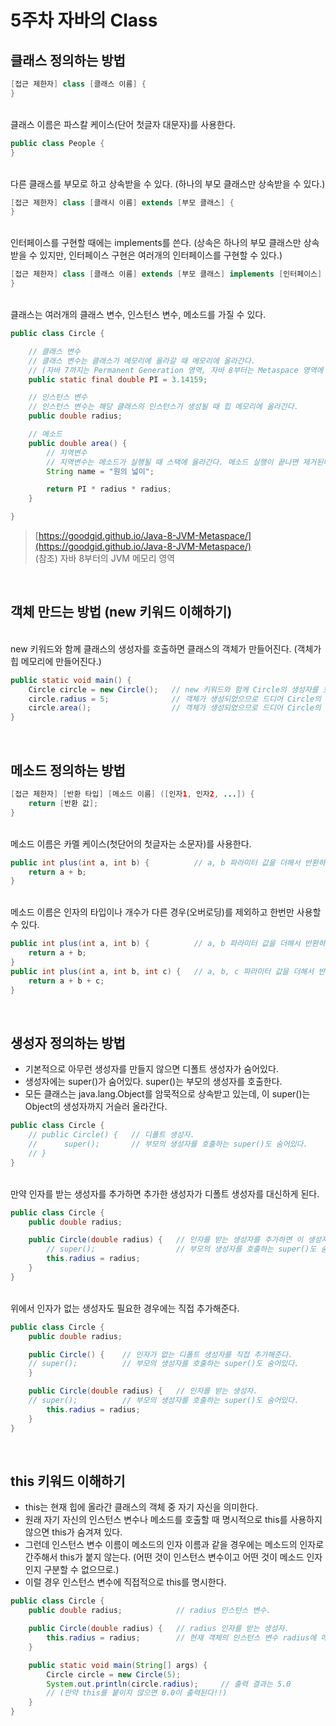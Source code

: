 # 5주차 자바의 Class

## 클래스 정의하는 방법

```java
[접근 제한자] class [클래스 이름] {
}

```
<br>
클래스 이름은 파스칼 케이스(단어 첫글자 대문자)를 사용한다.

```java
public class People {
}

```
<br>
다른 클래스를 부모로 하고 상속받을 수 있다. (하나의 부모 클래스만 상속받을 수 있다.)

```java
[접근 제한자] class [클래시 이름] extends [부모 클래스] {
}

```
<br>
인터페이스를 구현할 때에는 implements를 쓴다. (상속은 하나의 부모 클래스만 상속받을 수 있지만, 인터페이스 구현은 여러개의 인터페이스를 구현할 수 있다.)

```java
[접근 제한자] class [클래스 이름] extends [부모 클래스] implements [인터페이스] {
}

```
<br>
클래스는 여러개의 클래스 변수, 인스턴스 변수, 메소드를 가질 수 있다.

```java
public class Circle {

    // 클래스 변수
    // 클래스 변수는 클래스가 메모리에 올라갈 때 메모리에 올라간다.
    // (자바 7까지는 Permanent Generation 영역, 자바 8부터는 Metaspace 영역에 저장된다.)
    public static final double PI = 3.14159;

    // 인스턴스 변수
    // 인스턴스 변수는 해당 클래스의 인스턴스가 생성될 때 힙 메모리에 올라간다.
    public double radius;

    // 메소드
    public double area() {
        // 지역변수
        // 지역변수는 메소드가 실행될 때 스택에 올라간다. 메소드 실행이 끝나면 제거된다.
        String name = "원의 넓이";

        return PI * radius * radius;
    }

}

```

> [https://goodgid.github.io/Java-8-JVM-Metaspace/](https://goodgid.github.io/Java-8-JVM-Metaspace/)
<br>(참조) 자바 8부터의 JVM 메모리 영역
> 

<br>

## 객체 만드는 방법 (new 키워드 이해하기)
<br>
new 키워드와 함께 클래스의 생성자를 호출하면 클래스의 객체가 만들어진다. (객체가 힙 메모리에 만들어진다.)

```java
public static void main() {
    Circle circle = new Circle();   // new 키워드와 함께 Circle의 생성자를 호출하여 객체를 만든다.
    circle.radius = 5;              // 객체가 생성되었으므로 드디어 Circle의 인스턴스 변수를 사용할 수 있다.
    circle.area();                  // 객체가 생성되었으므로 드디어 Circle의 메소드를 사용할 수 있다.
}

```

<br>

## 메소드 정의하는 방법

```java
[접근 제한자] [반환 타입] [메소드 이름] ([인자1, 인자2, ...]) {
    return [반환 값];
}

```
<br>
메소드 이름은 카멜 케이스(첫단어의 첫글자는 소문자)를 사용한다.

```java
public int plus(int a, int b) {          // a, b 파라미터 값을 더해서 반환하는 plus 메소드.
    return a + b;
}

```
<br>
메소드 이름은 인자의 타입이나 개수가 다른 경우(오버로딩)를 제외하고 한번만 사용할 수 있다.

```java
public int plus(int a, int b) {          // a, b 파라미터 값을 더해서 반환하는 plus 메소드.
    return a + b;
}
public int plus(int a, int b, int c) {   // a, b, c 파라미터 값을 더해서 반환하는 plus 메소드.
    return a + b + c;
}

```

<br>

## 생성자 정의하는 방법

- 기본적으로 아무런 생성자를 만들지 않으면 디폴트 생성자가 숨어있다.
- 생성자에는 super()가 숨어있다. super()는 부모의 생성자를 호출한다.
- 모든 클래스는 java.lang.Object를 암묵적으로 상속받고 있는데, 이 super()는 Object의 생성자까지 거슬러 올라간다.

```java
public class Circle {
    // public Circle() {   // 디폴트 생성자.
    //      super();       // 부모의 생성자를 호출하는 super()도 숨어있다.
    // }
}

```
<br>
만약 인자를 받는 생성자를 추가하면 추가한 생성자가 디폴트 생성자를 대신하게 된다.

```java
public class Circle {
    public double radius;

    public Circle(double radius) {   // 인자를 받는 생성자를 추가하면 이 생성자가 디폴트 생성자를 대신한다.
        // super();                  // 부모의 생성자를 호출하는 super()도 숨어있다.
        this.radius = radius;
    }
}

```
<br>
위에서 인자가 없는 생성자도 필요한 경우에는 직접 추가해준다.

```java
public class Circle {
    public double radius;

    public Circle() {    // 인자가 없는 디폴트 생성자를 직접 추가해준다.
    // super();          // 부모의 생성자를 호출하는 super()도 숨어있다.
    }

    public Circle(double radius) {   // 인자를 받는 생성자.
    // super();          // 부모의 생성자를 호출하는 super()도 숨어있다.
        this.radius = radius;
    }
}

```

<br>

## this 키워드 이해하기

- this는 현재 힙에 올라간 클래스의 객체 중 자기 자신을 의미한다.
- 원래 자기 자신의 인스턴스 변수나 메소드를 호출할 때 명시적으로 this를 사용하지 않으면 this가 숨겨져 있다.
- 그런데 인스턴스 변수 이름이 메소드의 인자 이름과 같을 경우에는 메소드의 인자로 간주해서 this가 붙지 않는다.
(어떤 것이 인스턴스 변수이고 어떤 것이 메소드 인자인지 구분할 수 없으므로.)
- 이럴 경우 인스턴스 변수에 직접적으로 this를 명시한다.

```java
public class Circle {
    public double radius;            // radius 인스턴스 변수.

    public Circle(double radius) {   // radius 인자를 받는 생성자.
        this.radius = radius;        // 현재 객체의 인스턴스 변수 radius에 메소드 파라미터인 radius 값을 저장.
    }

    public static void main(String[] args) {
        Circle circle = new Circle(5);
        System.out.println(circle.radius);     // 출력 결과는 5.0
        // (만약 this를 붙이지 않으면 0.0이 출력된다!!)
    }
}

```

